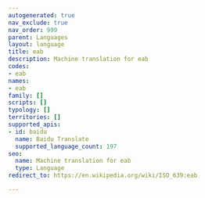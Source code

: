 ```yaml
---
autogenerated: true
nav_exclude: true
nav_order: 999
parent: Languages
layout: language
title: eab
description: Machine translation for eab
codes:
- eab
names:
- eab
family: []
scripts: []
typology: []
territories: []
supported_apis:
- id: baidu
  name: Baidu Translate
  supported_language_count: 197
seo:
  name: Machine translation for eab
  type: Language
redirect_to: https://en.wikipedia.org/wiki/ISO_639:eab

---
```


